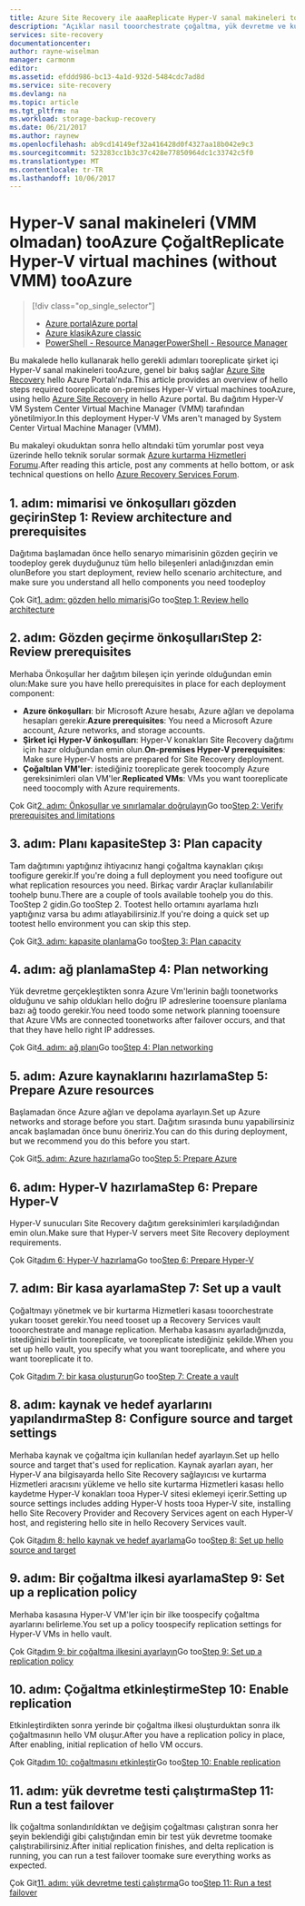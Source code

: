 ```yaml
---
title: Azure Site Recovery ile aaaReplicate Hyper-V sanal makineleri tooAzure | Microsoft Docs
description: "Açıklar nasıl tooorchestrate çoğaltma, yük devretme ve kurtarma işlemlerini şirket içi Hyper-V sanal makineleri tooAzure"
services: site-recovery
documentationcenter: 
author: rayne-wiselman
manager: carmonm
editor: 
ms.assetid: efddd986-bc13-4a1d-932d-5484cdc7ad8d
ms.service: site-recovery
ms.devlang: na
ms.topic: article
ms.tgt_pltfrm: na
ms.workload: storage-backup-recovery
ms.date: 06/21/2017
ms.author: raynew
ms.openlocfilehash: ab9cd14149ef32a416428d0f4327aa18b042e9c3
ms.sourcegitcommit: 523283cc1b3c37c428e77850964dc1c33742c5f0
ms.translationtype: MT
ms.contentlocale: tr-TR
ms.lasthandoff: 10/06/2017
---
```

# <a name="replicate-hyper-v-virtual-machines-without-vmm-tooazure"></a><span data-ttu-id="71155-103">Hyper-V sanal makineleri (VMM olmadan) tooAzure Çoğalt</span><span class="sxs-lookup"><span data-stu-id="71155-103">Replicate Hyper-V virtual machines (without VMM) tooAzure</span></span> 

> [!div class="op_single_selector"]
> * [<span data-ttu-id="71155-104">Azure portal</span><span class="sxs-lookup"><span data-stu-id="71155-104">Azure portal</span></span>](site-recovery-hyper-v-site-to-azure.md)
> * [<span data-ttu-id="71155-105">Azure klasik</span><span class="sxs-lookup"><span data-stu-id="71155-105">Azure classic</span></span>](site-recovery-hyper-v-site-to-azure-classic.md)
> * [<span data-ttu-id="71155-106">PowerShell - Resource Manager</span><span class="sxs-lookup"><span data-stu-id="71155-106">PowerShell - Resource Manager</span></span>](site-recovery-deploy-with-powershell-resource-manager.md)
>
>

<span data-ttu-id="71155-107">Bu makalede hello kullanarak hello gerekli adımları tooreplicate şirket içi Hyper-V sanal makineleri tooAzure, genel bir bakış sağlar [Azure Site Recovery](site-recovery-overview.md) hello Azure Portalı'nda.</span><span class="sxs-lookup"><span data-stu-id="71155-107">This article provides an overview of hello steps required tooreplicate on-premises Hyper-V virtual machines tooAzure, using hello [Azure Site Recovery](site-recovery-overview.md) in hello Azure portal.</span></span> <span data-ttu-id="71155-108">Bu dağıtım Hyper-V VM System Center Virtual Machine Manager (VMM) tarafından yönetilmiyor.</span><span class="sxs-lookup"><span data-stu-id="71155-108">In this deployment Hyper-V VMs aren't managed by System Center Virtual Machine Manager (VMM).</span></span>


<span data-ttu-id="71155-109">Bu makaleyi okuduktan sonra hello altındaki tüm yorumlar post veya üzerinde hello teknik sorular sormak [Azure kurtarma Hizmetleri Forumu](https://social.msdn.microsoft.com/forums/azure/home?forum=hypervrecovmgr).</span><span class="sxs-lookup"><span data-stu-id="71155-109">After reading this article, post any comments at hello bottom, or ask technical questions on hello [Azure Recovery Services Forum](https://social.msdn.microsoft.com/forums/azure/home?forum=hypervrecovmgr).</span></span>


## <a name="step-1-review-architecture-and-prerequisites"></a><span data-ttu-id="71155-110">1. adım: mimarisi ve önkoşulları gözden geçirin</span><span class="sxs-lookup"><span data-stu-id="71155-110">Step 1: Review architecture and prerequisites</span></span>

<span data-ttu-id="71155-111">Dağıtıma başlamadan önce hello senaryo mimarisinin gözden geçirin ve toodeploy gerek duyduğunuz tüm hello bileşenleri anladığınızdan emin olun</span><span class="sxs-lookup"><span data-stu-id="71155-111">Before you start deployment, review hello scenario architecture, and make sure you understand all hello components you need toodeploy</span></span>

<span data-ttu-id="71155-112">Çok Git[1. adım: gözden hello mimarisi](hyper-v-site-walkthrough-architecture.md)</span><span class="sxs-lookup"><span data-stu-id="71155-112">Go too[Step 1: Review hello architecture](hyper-v-site-walkthrough-architecture.md)</span></span>


## <a name="step-2-review-prerequisites"></a><span data-ttu-id="71155-113">2. adım: Gözden geçirme önkoşulları</span><span class="sxs-lookup"><span data-stu-id="71155-113">Step 2: Review prerequisites</span></span>

<span data-ttu-id="71155-114">Merhaba Önkoşullar her dağıtım bileşen için yerinde olduğundan emin olun:</span><span class="sxs-lookup"><span data-stu-id="71155-114">Make sure you have hello prerequisites in place for each deployment component:</span></span>

- <span data-ttu-id="71155-115">**Azure önkoşulları**: bir Microsoft Azure hesabı, Azure ağları ve depolama hesapları gerekir.</span><span class="sxs-lookup"><span data-stu-id="71155-115">**Azure prerequisites**: You need a Microsoft Azure account, Azure networks, and storage accounts.</span></span>
- <span data-ttu-id="71155-116">**Şirket içi Hyper-V önkoşulları**: Hyper-V konakları Site Recovery dağıtımı için hazır olduğundan emin olun.</span><span class="sxs-lookup"><span data-stu-id="71155-116">**On-premises Hyper-V prerequisites**: Make sure Hyper-V hosts are prepared for Site Recovery deployment.</span></span>
- <span data-ttu-id="71155-117">**Çoğaltılan VM'ler**: istediğiniz tooreplicate gerek toocomply Azure gereksinimleri olan VM'ler.</span><span class="sxs-lookup"><span data-stu-id="71155-117">**Replicated VMs**: VMs you want tooreplicate need toocomply with Azure requirements.</span></span>

<span data-ttu-id="71155-118">Çok Git[2. adım: Önkoşullar ve sınırlamalar doğrulayın](hyper-v-site-walkthrough-prerequisites.md)</span><span class="sxs-lookup"><span data-stu-id="71155-118">Go too[Step 2: Verify prerequisites and limitations](hyper-v-site-walkthrough-prerequisites.md)</span></span>

## <a name="step-3-plan-capacity"></a><span data-ttu-id="71155-119">3. adım: Planı kapasite</span><span class="sxs-lookup"><span data-stu-id="71155-119">Step 3: Plan capacity</span></span>

<span data-ttu-id="71155-120">Tam dağıtımını yaptığınız ihtiyacınız hangi çoğaltma kaynakları çıkışı toofigure gerekir.</span><span class="sxs-lookup"><span data-stu-id="71155-120">If you're doing a full deployment you need toofigure out what replication resources you need.</span></span> <span data-ttu-id="71155-121">Birkaç vardır Araçlar kullanılabilir toohelp bunu.</span><span class="sxs-lookup"><span data-stu-id="71155-121">There are a couple of tools available toohelp you do this.</span></span> <span data-ttu-id="71155-122">TooStep 2 gidin.</span><span class="sxs-lookup"><span data-stu-id="71155-122">Go tooStep 2.</span></span> <span data-ttu-id="71155-123">Tootest hello ortamını ayarlama hızlı yaptığınız varsa bu adımı atlayabilirsiniz.</span><span class="sxs-lookup"><span data-stu-id="71155-123">If you're doing a quick set up tootest hello environment you can skip this step.</span></span>

<span data-ttu-id="71155-124">Çok Git[3. adım: kapasite planlama](hyper-v-site-walkthrough-capacity.md)</span><span class="sxs-lookup"><span data-stu-id="71155-124">Go too[Step 3: Plan capacity](hyper-v-site-walkthrough-capacity.md)</span></span>

## <a name="step-4-plan-networking"></a><span data-ttu-id="71155-125">4. adım: ağ planlama</span><span class="sxs-lookup"><span data-stu-id="71155-125">Step 4: Plan networking</span></span>

<span data-ttu-id="71155-126">Yük devretme gerçekleştikten sonra Azure Vm'lerinin bağlı toonetworks olduğunu ve sahip oldukları hello doğru IP adreslerine tooensure planlama bazı ağ toodo gerekir.</span><span class="sxs-lookup"><span data-stu-id="71155-126">You need toodo some network planning tooensure that Azure VMs are connected toonetworks after failover occurs, and  that that they have hello right IP addresses.</span></span>

<span data-ttu-id="71155-127">Çok Git[4. adım: ağ planı](hyper-v-site-walkthrough-network.md)</span><span class="sxs-lookup"><span data-stu-id="71155-127">Go too[Step 4: Plan networking](hyper-v-site-walkthrough-network.md)</span></span>

##  <a name="step-5-prepare-azure-resources"></a><span data-ttu-id="71155-128">5. adım: Azure kaynaklarını hazırlama</span><span class="sxs-lookup"><span data-stu-id="71155-128">Step 5: Prepare Azure resources</span></span>

<span data-ttu-id="71155-129">Başlamadan önce Azure ağları ve depolama ayarlayın.</span><span class="sxs-lookup"><span data-stu-id="71155-129">Set up Azure networks and storage before you start.</span></span> <span data-ttu-id="71155-130">Dağıtım sırasında bunu yapabilirsiniz ancak başlamadan önce bunu öneririz.</span><span class="sxs-lookup"><span data-stu-id="71155-130">You can do this during deployment, but we recommend you do this before you start.</span></span>

<span data-ttu-id="71155-131">Çok Git[5. adım: Azure hazırlama](hyper-v-site-walkthrough-prepare-azure.md)</span><span class="sxs-lookup"><span data-stu-id="71155-131">Go too[Step 5: Prepare Azure](hyper-v-site-walkthrough-prepare-azure.md)</span></span>


## <a name="step-6-prepare-hyper-v"></a><span data-ttu-id="71155-132">6. adım: Hyper-V hazırlama</span><span class="sxs-lookup"><span data-stu-id="71155-132">Step 6: Prepare Hyper-V</span></span>

<span data-ttu-id="71155-133">Hyper-V sunucuları Site Recovery dağıtım gereksinimleri karşıladığından emin olun.</span><span class="sxs-lookup"><span data-stu-id="71155-133">Make sure that Hyper-V servers meet Site Recovery deployment requirements.</span></span>

<span data-ttu-id="71155-134">Çok Git[adım 6: Hyper-V hazırlama](hyper-v-site-walkthrough-prepare-hyper-v.md)</span><span class="sxs-lookup"><span data-stu-id="71155-134">Go too[Step 6: Prepare Hyper-V](hyper-v-site-walkthrough-prepare-hyper-v.md)</span></span>

## <a name="step-7-set-up-a-vault"></a><span data-ttu-id="71155-135">7. adım: Bir kasa ayarlama</span><span class="sxs-lookup"><span data-stu-id="71155-135">Step 7: Set up a vault</span></span>

<span data-ttu-id="71155-136">Çoğaltmayı yönetmek ve bir kurtarma Hizmetleri kasası tooorchestrate yukarı tooset gerekir.</span><span class="sxs-lookup"><span data-stu-id="71155-136">You need tooset up a Recovery Services vault tooorchestrate and manage replication.</span></span> <span data-ttu-id="71155-137">Merhaba kasasını ayarladığınızda, istediğinizi belirtin tooreplicate, ve tooreplicate istediğiniz şekilde.</span><span class="sxs-lookup"><span data-stu-id="71155-137">When you set up hello vault, you specify what you want tooreplicate, and where you want tooreplicate it to.</span></span>

<span data-ttu-id="71155-138">Çok Git[adım 7: bir kasa oluşturun](hyper-v-site-walkthrough-create-vault.md)</span><span class="sxs-lookup"><span data-stu-id="71155-138">Go too[Step 7: Create a vault](hyper-v-site-walkthrough-create-vault.md)</span></span>

## <a name="step-8-configure-source-and-target-settings"></a><span data-ttu-id="71155-139">8. adım: kaynak ve hedef ayarlarını yapılandırma</span><span class="sxs-lookup"><span data-stu-id="71155-139">Step 8: Configure source and target settings</span></span>

<span data-ttu-id="71155-140">Merhaba kaynak ve çoğaltma için kullanılan hedef ayarlayın.</span><span class="sxs-lookup"><span data-stu-id="71155-140">Set up hello source and target that's used for replication.</span></span> <span data-ttu-id="71155-141">Kaynak ayarları ayarı, her Hyper-V ana bilgisayarda hello Site Recovery sağlayıcısı ve kurtarma Hizmetleri aracısını yükleme ve hello site kurtarma Hizmetleri kasası hello kaydetme Hyper-V konakları tooa Hyper-V sitesi eklemeyi içerir.</span><span class="sxs-lookup"><span data-stu-id="71155-141">Setting up source settings includes adding Hyper-V hosts tooa Hyper-V site, installing hello Site Recovery Provider and Recovery Services agent on each Hyper-V host, and registering hello site in hello Recovery Services vault.</span></span>

<span data-ttu-id="71155-142">Çok Git[adım 8: hello kaynak ve hedef ayarlama](hyper-v-site-walkthrough-source-target.md)</span><span class="sxs-lookup"><span data-stu-id="71155-142">Go too[Step 8: Set up hello source and target](hyper-v-site-walkthrough-source-target.md)</span></span>

## <a name="step-9-set-up-a-replication-policy"></a><span data-ttu-id="71155-143">9. adım: Bir çoğaltma ilkesi ayarlama</span><span class="sxs-lookup"><span data-stu-id="71155-143">Step 9: Set up a replication policy</span></span>

<span data-ttu-id="71155-144">Merhaba kasasına Hyper-V VM'ler için bir ilke toospecify çoğaltma ayarlarını belirleme.</span><span class="sxs-lookup"><span data-stu-id="71155-144">You set up a policy toospecify replication settings for Hyper-V VMs in hello vault.</span></span>

<span data-ttu-id="71155-145">Çok Git[adım 9: bir çoğaltma ilkesini ayarlayın](hyper-v-site-walkthrough-replication.md)</span><span class="sxs-lookup"><span data-stu-id="71155-145">Go too[Step 9: Set up a replication policy](hyper-v-site-walkthrough-replication.md)</span></span>


## <a name="step-10-enable-replication"></a><span data-ttu-id="71155-146">10. adım: Çoğaltma etkinleştirme</span><span class="sxs-lookup"><span data-stu-id="71155-146">Step 10: Enable replication</span></span>

<span data-ttu-id="71155-147">Etkinleştirdikten sonra yerinde bir çoğaltma ilkesi oluşturduktan sonra ilk çoğaltmasının hello VM oluşur.</span><span class="sxs-lookup"><span data-stu-id="71155-147">After you have a replication policy in place,  After enabling, initial replication of hello VM occurs.</span></span>

<span data-ttu-id="71155-148">Çok Git[adım 10: çoğaltmasını etkinleştir](hyper-v-site-walkthrough-enable-replication.md)</span><span class="sxs-lookup"><span data-stu-id="71155-148">Go too[Step 10: Enable replication](hyper-v-site-walkthrough-enable-replication.md)</span></span>

## <a name="step-11-run-a-test-failover"></a><span data-ttu-id="71155-149">11. adım: yük devretme testi çalıştırma</span><span class="sxs-lookup"><span data-stu-id="71155-149">Step 11: Run a test failover</span></span>

<span data-ttu-id="71155-150">İlk çoğaltma sonlandırıldıktan ve değişim çoğaltması çalıştıran sonra her şeyin beklendiği gibi çalıştığından emin bir test yük devretme toomake çalıştırabilirsiniz.</span><span class="sxs-lookup"><span data-stu-id="71155-150">After initial replication finishes, and delta replication is running, you can run a test failover toomake sure everything works as expected.</span></span>

<span data-ttu-id="71155-151">Çok Git[11. adım: yük devretme testi çalıştırma](hyper-v-site-walkthrough-test-failover.md)</span><span class="sxs-lookup"><span data-stu-id="71155-151">Go too[Step 11: Run a test failover](hyper-v-site-walkthrough-test-failover.md)</span></span>
